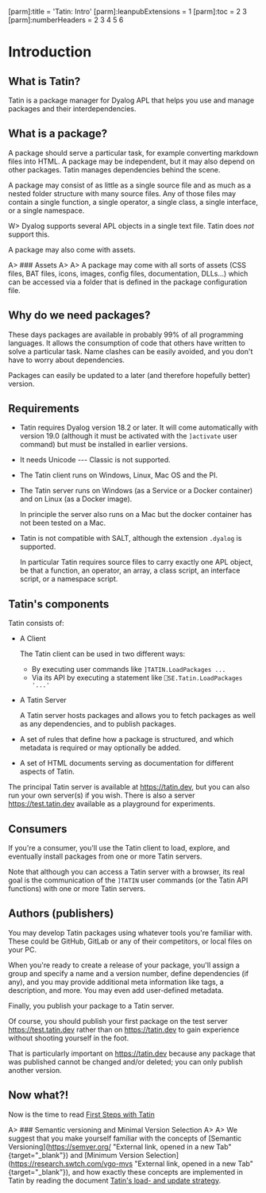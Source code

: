 [parm]:title             = 'Tatin: Intro'
[parm]:leanpubExtensions = 1
[parm]:toc               = 2 3
[parm]:numberHeaders     = 2 3 4 5 6


# Introduction

## What is Tatin?

Tatin is a package manager for Dyalog APL that helps you use and manage packages and their interdependencies. 

## What is a package?

A package should serve a particular task, for example converting markdown files into HTML. A package may be independent, but it may also depend on other packages. Tatin manages dependencies behind the scene.

A package may consist of as little as a single source file and as much as a nested folder structure with many source files. Any of those files may contain a single function, a single operator, a single class, a single interface, or a single namespace. 

W> Dyalog supports several APL objects in a single text file. Tatin does _not_ support this.

A package may also come with assets.

A> ### Assets
A>
A> A package may come with all sorts of assets (CSS files, BAT files, icons, images, config files, documentation, DLLs...) which can be accessed via a folder that is defined in the package configuration file.


## Why do we need packages?

These days packages are available in probably 99% of all programming languages. It allows the consumption of code that others have written to solve a particular task. Name clashes can be easily avoided, and you don't have to worry about dependencies.

Packages can easily be updated to a later (and therefore hopefully better) version.


## Requirements

* Tatin requires Dyalog version 18.2 or later. It will come automatically with version 19.0 (although it must be activated with the `]activate` user command) but must be installed in earlier versions.

* It needs Unicode --- Classic is not supported.

* The Tatin client runs on Windows, Linux, Mac OS and the PI.

* The Tatin server runs on Windows (as a Service or a Docker container) and on Linux (as a Docker image). 

  In principle the server also runs on a Mac but the docker container has not been tested on a Mac.

* Tatin is not compatible with SALT, although the extension `.dyalog` is supported.

  In particular Tatin requires source files to carry exactly one APL object, be that a function, an operator, an array, a class script, an interface script, or a namespace script.

## Tatin's components

Tatin consists of:

* A Client

  The Tatin client can be used in two different ways:

  * By executing user commands like `]TATIN.LoadPackages ...`  
  * Via its API by executing a statement like `⎕SE.Tatin.LoadPackages '...'`

* A Tatin Server

  A Tatin server hosts packages and allows you to fetch packages as well as any dependencies, and to publish packages.

* A set of rules that define how a package is structured, and which metadata is required or may optionally be added.

* A set of HTML documents serving as documentation for different aspects of Tatin.

The principal Tatin server is available at <https://tatin.dev>, but you can also run your own server(s) if you wish. There is also a server <https://test.tatin.dev> available as a playground for experiments.

## Consumers

If you're a consumer, you'll use the Tatin client to load, explore, and eventually install packages from one or more Tatin servers.

Note that although you can access a Tatin server with a browser, its real goal is the communication of the `]TATIN` user commands (or the Tatin API functions) with one or more Tatin servers.


## Authors (publishers)
 
You may develop Tatin packages using whatever tools you're familiar with.  These could be GitHub, GitLab or any of their competitors, or local files on your PC.

When you're ready to create a release of your package, you'll assign a group and specify a name and a version number, define dependencies (if any), and you may provide additional meta information like tags, a description, and more. You may even add user-defined metadata.

Finally, you publish your package to a Tatin server.

Of course, you should publish your first package on the test server https://test.tatin.dev rather than on https://tatin.dev to gain experience without shooting yourself in the foot.

That is particularly important on https://tatin.dev because any package that was published cannot be changed and/or deleted; you can only publish another version.

## Now what?!

Now is the time to read [First Steps with Tatin](./FirstStepsWithTatin.html "FirstStepsWithTatin.html")


A> ### Semantic versioning and Minimal Version Selection
A>
A> We suggest that you make yourself familiar with the concepts of [Semantic Versioning](https://semver.org/ "External link, opened in a new Tab" {target="_blank"}) and [Minimum Version Selection](https://research.swtch.com/vgo-mvs "External link, opened in a new Tab" {target="_blank"}), and how exactly these concepts are implemented in Tatin by reading the document [Tatin's load- and update strategy](./TatinsLoadAndUpdateStrategy.html "Opens the document TatinsLoadAndUpdateStrategy.html").





